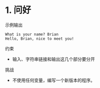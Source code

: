# 1. 问好

示例输出

```shell
What is your name? Brian
Hello, Brian, nice to meet you!
```

约束
- 输入、字符串链接和输出这几个部分要分开

挑战
- 不使用任何变量，编写一个新版本的程序。
